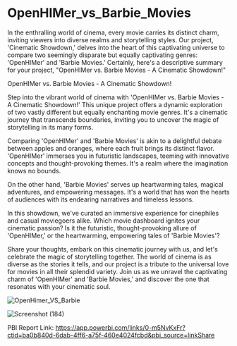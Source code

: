 # OpenHIMer_vs_Barbie_Movies
In the enthralling world of cinema, every movie carries its distinct charm, inviting viewers into diverse realms and storytelling styles. Our project, 'Cinematic Showdown,' delves into the heart of this captivating universe to compare two seemingly disparate but equally captivating genres: 'OpenHIMer' and 'Barbie Movies.'
Certainly, here's a descriptive summary for your project, "OpenHIMer vs. Barbie Movies - A Cinematic Showdown!"

OpenHIMer vs. Barbie Movies - A Cinematic Showdown!

Step into the vibrant world of cinema with 'OpenHIMer vs. Barbie Movies - A Cinematic Showdown!' This unique project offers a dynamic exploration of two vastly different but equally enchanting movie genres. It's a cinematic journey that transcends boundaries, inviting you to uncover the magic of storytelling in its many forms.

Comparing 'OpenHIMer' and 'Barbie Movies' is akin to a delightful debate between apples and oranges, where each fruit brings its distinct flavor. 'OpenHIMer' immerses you in futuristic landscapes, teeming with innovative concepts and thought-provoking themes. It's a realm where the imagination knows no bounds.

On the other hand, 'Barbie Movies' serves up heartwarming tales, magical adventures, and empowering messages. It's a world that has won the hearts of audiences with its endearing narratives and timeless lessons.

In this showdown, we've curated an immersive experience for cinephiles and casual moviegoers alike. Which movie dashboard ignites your cinematic passion? Is it the futuristic, thought-provoking allure of 'OpenHIMer,' or the heartwarming, empowering tales of 'Barbie Movies'?

Share your thoughts, embark on this cinematic journey with us, and let's celebrate the magic of storytelling together. The world of cinema is as diverse as the stories it tells, and our project is a tribute to the universal love for movies in all their splendid variety. Join us as we unravel the captivating charm of 'OpenHIMer' and 'Barbie Movies,' and discover the one that resonates with your cinematic soul.

![OpenHimer_VS_Barbie](https://github.com/vpatil2611911/OpenHIMer_vs_Barbie_Movies/assets/111626187/91be7360-a95f-4ddf-854f-175c863c794e)

![Screenshot (184)](https://github.com/vpatil2611911/OpenHIMer_vs_Barbie_Movies/assets/111626187/58fdefeb-84b8-45a4-a1f0-1c780a5b9789)

PBI Report Link: https://app.powerbi.com/links/0-m5NvKxFr?ctid=ba0b840d-6dab-4ff6-a75f-460e4024fcbd&pbi_source=linkShare

